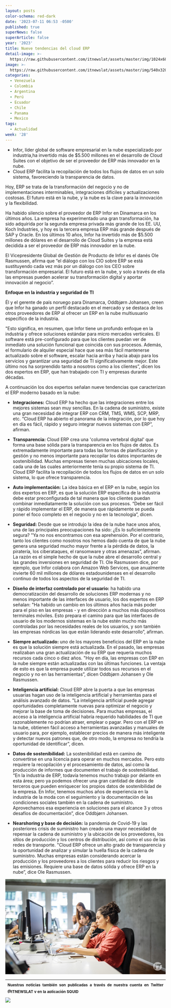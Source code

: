 ```yaml
---
layout: posts
color-schema: red-dark
date: '2023-07-11 06:53 -0500'
published: true
superNews: false
superArticle: false
year: '2023'
title: Nueve tendencias del cloud ERP
detail-image: >-
  https://raw.githubusercontent.com/itnewslat/assets/master/img/1024x680/mujer-en-laptop-concentrada-g.jpg
image: >-
  https://raw.githubusercontent.com/itnewslat/assets/master/img/540x320/mujer-en-laptop-concentrada-p.jpg
categories:
  - Venezuela
  - Colombia
  - Argentina
  - Perú
  - Ecuador
  - Chile
  - Panama
  - Mexico
tags:
  - Actualidad
week: '28'
---
```

- Infor, líder global de software empresarial en la nube especializado por industria,ha invertido más de $5.500 millones en el desarrollo de Cloud Suites con el objetivo  de ser el proveedor de ERP más innovador en la nube.
- Cloud ERP facilita la recopilación de todos los flujos de datos en un solo sistema, favoreciendo la transparencia de datos.
 
Hoy, ERP se trata de la transformación del negocio y no de implementaciones interminables, integraciones difíciles y actualizaciones costosas. El futuro está en la nube, y la nube es la clave para la innovación y la flexibilidad.

Ha habido silencio sobre el proveedor de ERP Infor en Dinamarca en los últimos años. La empresa ha experimentado una gran transformación, ha sido adquirida por la segunda empresa privada más grande de los EE. UU, Koch Industries, y hoy es la tercera empresa ERP más grande después de SAP y Oracle. En los últimos 10 años, Infor ha invertido más de $5.500 millones de dólares en el desarrollo de Cloud Suites y la empresa está decidida a ser el proveedor de ERP más innovador en la nube.

El Vicepresidente Global de Gestión de Producto de Infor es el danés Ole Rasmussen, afirma que “el diálogo con los CIO sobre ERP se está sustituyendo cada vez más por un diálogo con los CEO sobre transformación empresarial. El futuro está en la nube, y solo a través de ella las empresas pueden acelerar su transformación digital y aportar innovación al negocio”.

**Enfoque en la industria y seguridad de TI**

Él y el gerente de país noruego para Dinamarca, Oddbjørn Johansen, creen que Infor ha ganado un perfil destacado en el mercado y se destaca de los otros proveedores de ERP al ofrecer un ERP en la nube multiusuario específico de la industria.

"Esto significa, en resumen, que Infor tiene un profundo enfoque en la industria y ofrece soluciones estándar para micro mercados verticales. El software está pre-configurado para que los clientes puedan ver de inmediato una solución funcional que coincida con sus procesos. Además, el formulario de alquiler especial hace que sea más fácil mantenerse actualizado sobre el software, escalar hacia arriba y hacia abajo para los servicios y garantizar una seguridad de TI significativamente mejor. Este último nos ha sorprendido tanto a nosotros como a los clientes”, dicen los dos expertos en ERP, que han trabajado con TI y empresas durante décadas.

A continuación los dos expertos señalan nueve tendencias que caracterizan el ERP moderno basado en la nube:


- **Integraciones:** Cloud ERP ha hecho que las integraciones entre los mejores sistemas sean muy sencillas. En la cadena de suministro, existe una gran necesidad de integrar ERP con CRM, TMS, WMS, SCP, MRP, etc. “Cloud ERP ha abierto el panorama de la integración, por lo que hoy en día es fácil, rápido y seguro integrar nuevos sistemas con ERP”, afirman.

- **Transparencia:** Cloud ERP crea una 'columna vertebral digital' que forma una base sólida para la transparencia en los flujos de datos. Es extremadamente importante para todas las formas de planificación y gestión y no menos importante para recopilar los datos importantes de sostenibilidad. Muchas empresas tienen muchas ubicaciones locales, cada una de las cuales anteriormente tenía su propio sistema de TI. Cloud ERP facilita la recopilación de todos los flujos de datos en un solo sistema, lo que ofrece transparencia.

- **Auto implementación:** La idea básica en el ERP en la nube, según los dos expertos en ERP, es que la solución ERP específica de la industria debe estar preconfigurada de tal manera que los clientes puedan combinar inmediatamente la solución con sus procesos. “Debe ser fácil y rápido implementar el ERP, de manera que rápidamente se pueda poner el foco completo en el negocio y no en la tecnología”, dicen.

- **Seguridad:** Desde que se introdujo la idea de la nube hace unos años, una de las principales preocupaciones ha sido: ¿Es lo suficientemente segura? "Ya no nos encontramos con esa aprehensión. Por el contrario, tanto los clientes como nosotros nos hemos dado cuenta de que la nube genera una seguridad mucho mayor frente a la pérdida de datos, la piratería, los ciberataques, el ransomware y otras amenazas”, afirman. La razón es el simple hecho de que la nube abre el desarrollo central y las grandes inversiones en seguridad de TI. Ole Rasmussen dice, por ejemplo, que Infor colabora con Amazon Web Services, que anualmente invierte 60 mil millones de dólares estadounidenses en el desarrollo continuo de todos los aspectos de la seguridad de TI.

- **Diseño de interfaz controlado por el usuario:** ha habido una democratización del desarrollo de soluciones ERP modernas y no menos importante de las interfaces de usuario, los dos expertos en ERP señalan: "Ha habido un cambio en los últimos años hacía más poder para el piso en las empresas - y en dirección a muchos más dispositivos terminales móviles. Esto prepara el camino para que las interfaces de usuario de los modernos sistemas en la nube estén mucho más controladas por las necesidades reales de los usuarios, y son también las empresas nórdicas las que están liderando este desarrollo”, afirman.

- **Siempre actualizado:** uno de los mayores beneficios del ERP en la nube es que la solución siempre está actualizada. En el pasado, las empresas realizaban una gran actualización de su ERP que requería muchos recursos cada cinco o diez años. "Hoy en día, las empresas con ERP en la nube siempre están actualizadas con las últimas funciones. La ventaja de esto es que la empresa puede utilizar todos sus recursos en el negocio y no en las herramientas”, dicen Oddbjørn Johansen y Ole Rasmussen.

- **Inteligencia artificial:** Cloud ERP abre la puerta a que las empresas usuarias hagan uso de la inteligencia artificial y herramientas para el análisis avanzado de datos. "La inteligencia artificial puede agregar oportunidades completamente nuevas para optimizar el negocio y mejorar la base de toma de decisiones. Para muchas empresas, el acceso a la inteligencia artificial habría requerido habilidades de TI que razonablemente no podrían atraer, emplear o pagar. Pero con el ERP en la nube, obtienen fácil acceso a herramientas avanzadas y manuales de usuario para, por ejemplo, establecer precios de manera más inteligente y detectar nuevos patrones que, de otro modo, la empresa no tendría la oportunidad de identificar”, dicen.

- **Datos de sostenibilidad:** La sostenibilidad está en camino de convertirse en una licencia para operar en muchos mercados. Pero esto requiere la recopilación y el procesamiento de datos, así como la producción de informes que documenten el trabajo de sostenibilidad. “En la industria de ERP, todavía tenemos mucho trabajo por delante en esta área; pero ya podemos ofrecer una gran cantidad de datos de terceros que pueden enriquecer los propios datos de sostenibilidad de la empresa. En Infor, tenemos muchos años de experiencia en la industria de la moda con el seguimiento y la documentación de las condiciones sociales también en la cadena de suministro. Aprovechamos esa experiencia en soluciones para el alcance 3 y otros desafíos de documentación”, dice Oddbjørn Johansen.

- **Nearshoring y base de decisión:** la pandemia de Covid-19 y las posteriores crisis de suministro han creado una mayor necesidad de repensar la cadena de suministro y la ubicación de los proveedores, los sitios de producción y los centros de distribución, así como el uso de las redes de transporte. "Cloud ERP ofrece un alto grado de transparencia y la oportunidad de analizar y simular la huella física de la cadena de suministro. Muchas empresas están considerando acercar la producción y los proveedores a los clientes para reducir los riesgos y las emisiones. Requiere una base de datos sólida y ofrece ERP en la nube”, dice Ole Rasmussen.

![](https://raw.githubusercontent.com/itnewslat/assets/master/img/540x320/mujer-en-laptop-concentrada-p.jpg)

<table style="height: 42px;" width="569">
<tbody>
<tr>
<td style="text-align: justify;"><sub><strong>Nuestras noticias también son publicadas a través de nuestra cuenta en Twitter <a href="https://twitter.com/itnewslat?lang=es">@ITNEWSLAT</a> y en la aplicación <a href="https://squidapp.co/en/">SQUID</a></strong></sub></td>
</tr>
</tbody>
</table>
<img src="https://tracker.metricool.com/c3po.jpg?hash=56f88a41e39ab42c063cc51676587a04"/>